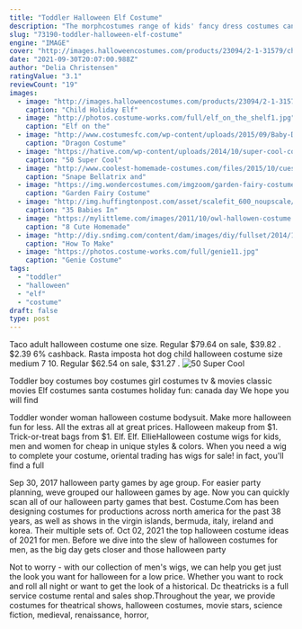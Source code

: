 ```yaml
---
title: "Toddler Halloween Elf Costume"
description: "The morphcostumes range of kids' fancy dress costumes cant be beaten. With a superb choice of scary, spooky, fun, silly, cool and hilarious costumes for children, youre in the right place if you want to"
slug: "73190-toddler-halloween-elf-costume"
engine: "IMAGE"
cover: "http://images.halloweencostumes.com/products/23094/2-1-31579/child-holiday-elf-costume-2.jpg"
date: "2021-09-30T20:07:00.988Z"
author: "Delia Christensen"
ratingValue: "3.1"
reviewCount: "19"
images:
  - image: "http://images.halloweencostumes.com/products/23094/2-1-31579/child-holiday-elf-costume-2.jpg"
    caption: "Child Holiday Elf"
  - image: "http://photos.costume-works.com/full/elf_on_the_shelf1.jpg"
    caption: "Elf on the"
  - image: "http://www.costumesfc.com/wp-content/uploads/2015/09/Baby-Dragon-Costume.jpg"
    caption: "Dragon Costume"
  - image: "https://hative.com/wp-content/uploads/2014/10/super-cool-costume-ideas/26-freddy-krueger-costume.jpg"
    caption: "50 Super Cool"
  - image: "http://www.coolest-homemade-costumes.com/files/2015/10/cuest-dobby-the-house-elf-you-will-ever-see-144437.jpg"
    caption: "Snape Bellatrix and"
  - image: "https://img.wondercostumes.com/imgzoom/garden-fairy-costume-68839.jpg"
    caption: "Garden Fairy Costume"
  - image: "http://img.huffingtonpost.com/asset/scalefit_600_noupscale/57e44d6e1b00002d00ef18ef.jpeg"
    caption: "35 Babies In"
  - image: "https://mylittleme.com/images/2011/10/owl-hallowen-costume.jpg"
    caption: "8 Cute Homemade"
  - image: "http://diy.sndimg.com/content/dam/images/diy/fullset/2014/10/1/0/Ci-Simple-Simon_Halloween-woodland-fairy-costume_v.jpg.rend.hgtvcom.616.822.suffix/1420872169529.jpeg"
    caption: "How To Make"
  - image: "https://photos.costume-works.com/full/genie11.jpg"
    caption: "Genie Costume"
tags:
  - "toddler"
  - "halloween"
  - "elf"
  - "costume"
draft: false
type: post
---
```


Taco adult halloween costume one size. Regular $79.64 on sale, $39.82 . $2.39  6% cashback. Rasta imposta hot dog child halloween costume size medium 7 10. Regular $62.54 on sale, $31.27 .
![50 Super Cool](https://hative.com/wp-content/uploads/2014/10/super-cool-costume-ideas/26-freddy-krueger-costume.jpg "50 Super Cool")

Toddler boy costumes boy costumes girl costumes tv &amp; movies classic movies  Elf costumes santa costumes holiday fun: canada day We hope you will find
<!--inArticleAds-->

<!--galleryOne-->

Toddler wonder woman halloween costume bodysuit. Make more halloween fun for less. All the extras all at great prices. Halloween makeup from $1. Trick-or-treat bags from $1.  Elf. Elf. EllieHalloween costume wigs for kids, men and women for cheap in unique styles & colors. When you need a wig to complete your costume, oriental trading has wigs for sale! in fact, you'll find a full
<!--inArticleAds-->

<!--galleryTwo-->

Sep 30, 2017 halloween party games by age group. For easier party planning, weve grouped our halloween games by age. Now you can quickly scan all of our halloween party games that best. Costume.Com has been designing costumes for productions across north america for the past 38 years, as well as shows in the virgin islands, bermuda, italy, ireland and korea. Their multiple sets of. Oct 02, 2021 the top halloween costume ideas of 2021 for men. Before we dive into the slew of halloween costumes for men, as the big day gets closer and those halloween party
<!--galleryThree-->

Not to worry - with our collection of men's wigs, we can help you get just the look you want for halloween for a low price. Whether you want to rock and roll all night or want to get the look of a historical. Dc theatricks is a full service costume rental and sales shop.Throughout the year, we provide costumes for theatrical shows, halloween costumes, movie stars, science fiction, medieval, renaissance, horror,